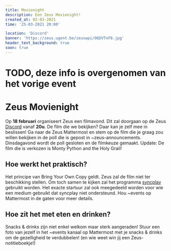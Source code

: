 ```yaml
---
title: Movienight
description: Een Zeus Movienight!
created_at: 02-03-2021
time: '25-03-2021 20:00'

location: 'Discord'
banner: 'https://zeus.ugent.be/zeuswpi/O6DVTnF6.jpg'
header_text_background: true
soon: true
---
```


# TODO, deze info is overgenomen van het vorige event

# Zeus Movienight

Op **18 februari** organiseert Zeus een filmavond. Dit zal doorgaan op de Zeus [Discord](https://discord.gg/qWAPHbE) vanaf **20u**. De film die we bekijken? Daar kan je zelf mee in beslissen! Ga naar de Zeus Mattermost en stem op de film die je graag zou willen bekijken in de poll die is gepost in ~zeus-announcements. Dinsdagavond wordt de poll gesloten en de filmkeuze gemaakt.
Update: De film die is verkozen is Monty Python and the Holy Grail! 

## Hoe werkt het praktisch?

Het principe van Bring Your Own Copy geldt. Zeus zal de film niet ter beschikking stellen. Om toch samen te kijken zal het programma [syncplay](https://syncplay.pl/) gebruikt worden. Het exacte startuur zal ook meegedeeld worden voor wie een medium gebruikt dat syncplay niet ondersteund. Hou ~events op Mattermost in de gaten voor meer details.

## Hoe zit het met eten en drinken?

Snacks & drinks zijn niet enkel welkom maar sterk aangeraden! Stuur een foto van jezelf in het ~events kanaal op Mattermost met je snacks & drinks om de gezelligheid te verdubbelen! (en wie weet win jij een Zeus-notitieboekje!)
